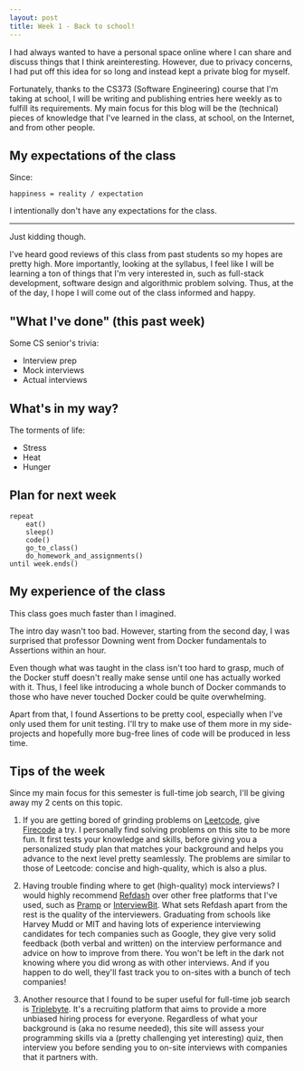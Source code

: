 ```yaml
---
layout: post
title: Week 1 - Back to school!
---
```


I had always wanted to have a personal space online where I can share and discuss things that I think areinteresting. However, due to privacy concerns, I had put off this idea for so long and instead kept a private blog for myself.

Fortunately, thanks to the CS373 (Software Engineering) course that I'm taking at school, I will be writing and publishing entries here weekly as to fulfill its requirements. My main focus for this blog will be the (technical) pieces of knowledge that I've learned in the class, at school, on the Internet, and from other people. 


## My expectations of the class ##

Since: 

```
happiness = reality / expectation
```

I intentionally don't have any expectations for the class.

---

Just kidding though.

I've heard good reviews of this class from past students so my hopes are pretty high. More importantly, looking at the syllabus, I feel like I will be learning a ton of things that I'm very interested in, such as full-stack development, software design and algorithmic problem solving. Thus, at the of the day, I hope I will come out of the class informed and happy.

"What I've done" (this past week)
---

Some CS senior's trivia: 

* Interview prep
* Mock interviews
* Actual interviews

What's in my way?
---

The torments of life: 
	
* Stress
* Heat
* Hunger

Plan for next week
---

```
repeat
    eat()
    sleep()
    code()
    go_to_class()
    do_homework_and_assignments()
until week.ends()
```

My experience of the class
---

This class goes much faster than I imagined. 

The intro day wasn't too bad. However, starting from the second day, I was surprised that professor Downing went from Docker fundamentals to Assertions within an hour. 

Even though what was taught in the class isn't too hard to grasp, much of the Docker stuff doesn't really make sense until one has actually worked with it. Thus, I feel like introducing a whole bunch of Docker commands to those who have never touched Docker could be quite overwhelming. 

Apart from that, I found Assertions to be pretty cool, especially when I've only used them for unit testing. I'll try to make use of them more in my side-projects and hopefully more bug-free lines of code will be produced in less time. 

Tips of the week 
---

Since my main focus for this semester is full-time job search, I'll be giving away my 2 cents on this topic.

1. If you are getting bored of grinding problems on [Leetcode](www.leetcode.com), give [Firecode](http://www.firecode.io) a try. I personally find solving problems on this site to be more fun. It first tests your knowledge and skills, before giving you a personalized study plan that matches your background and helps you advance to the next level pretty seamlessly. The problems are similar to those of Leetcode: concise and high-quality, which is also a plus. 

2. Having trouble finding where to get (high-quality) mock interviews? I would highly recommend [Refdash](http://www.refdash.com) over other free platforms that I've used, such as [Pramp](www.pramp.com) or [InterviewBit](www.interviewbit.io). 
What sets Refdash apart from the rest is the quality of the interviewers. Graduating from schools like Harvey Mudd or MIT and having lots of experience interviewing candidates for tech companies such as Google, they give very solid feedback (both verbal and written) on the interview performance and advice on how to improve from there. You won't be left in the dark not knowing where you did wrong as with other interviews. And if you happen to do well, they'll fast track you to on-sites with a bunch of tech companies!

3. Another resource that I found to be super useful for full-time job search is [Triplebyte](http://www.triplebyte.com). It's a recruiting platform that aims to provide a more unbiased hiring process for everyone. Regardless of what your background is (aka no resume needed), this site will assess your programming skills via a (pretty challenging yet interesting) quiz, then interview you before sending you to on-site interviews with companies that it partners with. 